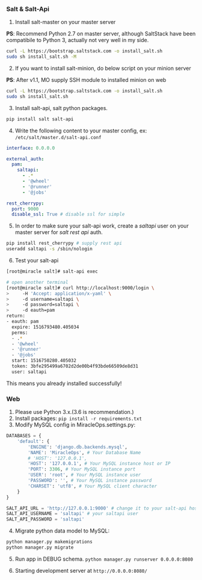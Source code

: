 ### Salt & Salt-Api

1. Install salt-master on your master server

**PS**: Recommend Python 2.7 on master server, although SaltStack have been compatibile to Python 3, actually not very well in my side.
```bash
curl -L https://bootstrap.saltstack.com -o install_salt.sh
sudo sh install_salt.sh -M
```

2. If you want to install salt-minion, do below script on your minion server

**PS**: After v1.1, MO supply SSH module to installed minion on web
```bash
curl -L https://bootstrap.saltstack.com -o install_salt.sh
sudo sh install_salt.sh
```

3. Install salt-api, salt python packages.
```bash
pip install salt salt-api
```

4. Write the following content to your master config, ex: `/etc/salt/master.d/salt-api.conf`
```yaml
interface: 0.0.0.0

external_auth:
  pam:
    saltapi:
      - .*
      - '@wheel'
      - '@runner'
      - '@jobs'

rest_cherrypy:
  port: 9000
  disable_ssl: True # disable ssl for simple
```

5. In order to make sure your salt-api work, create a *saltapi* user on your master server for *salt rest api* auth.
```bash
pip install rest_cherrypy # supply rest api
useradd saltapi -s /sbin/nologin
```

6. Test your salt-api
```bash
[root@miracle salt]# salt-api exec

# open another terminal
[root@miracle salt]# curl http://localhost:9000/login \
>     -H 'Accept: application/x-yaml' \
>     -d username=saltapi \
>     -d password=saltapi \
>     -d eauth=pam
return:
- eauth: pam
  expire: 1516793480.405034
  perms:
  - .*
  - '@wheel'
  - '@runner'
  - '@jobs'
  start: 1516750280.405032
  token: 3bfe295499a6702d2de00b4f93bde66509de8d31
  user: saltapi
```
This means you already installed successfully!

### Web

1. Please use Python 3.x.(3.6 is recommendation.)
2. Install packages: `pip install -r requirements.txt`
3. Modify MySQL config in MiracleOps.settings.py: 
```python
DATABASES = {
    'default': {
        'ENGINE': 'django.db.backends.mysql',
        'NAME': 'MiracleOps', # Your Database Name
        # 'HOST': '127.0.0.1',
        'HOST': '127.0.0.1', # Your MySQL instance host or IP
        'PORT': 3306, # Your MySQL instance port
        'USER': 'root', # Your MySQL instance user
        'PASSWORD': '', # Your MySQL instance password
        'CHARSET': 'utf8', # Your MySQL client character
    }
}

SALT_API_URL = 'http://127.0.0.1:9000' # change it to your salt-api host:port
SALT_API_USERNAME = 'saltapi' # your saltapi user 
SALT_API_PASSWORD = 'saltapi'
``` 
4. Migrate python data model to MySQL:
```python
python manager.py makemigrations
python manager.py migrate
```
5. Run app in DEBUG schema. `python manager.py runserver 0.0.0.0:8080`

6. Starting development server at `http://0.0.0.0:8080/`